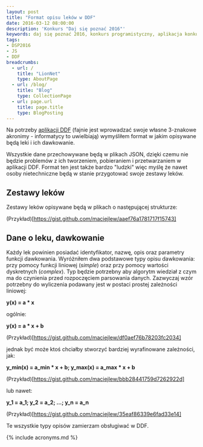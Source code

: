 ```yaml
---
layout: post
title: "Format opisu leków w DDF"
date: 2016-03-12 08:00:00
description: 'Konkurs "Daj się poznać 2016"'
keywords: daj się poznać 2016, konkurs programistyczny, aplikacja konkursowa, drug dose framework, aplikacja mobilna, pas pediatryczny, dawkowanie leków, yeoman, ionic framework, generator aplikacji, jasmine, bdd, testowanie aplikacji
tags:
- DSP2016
- JS
- DDF
breadcrumbs:
  - url: /
    title: "LionNet"
    type: AboutPage
  - url: /blog/
    title: "Blog"
    type: CollectionPage
  - url: page.url
    title: page.title
    type: BlogPosting
---
```


Na potrzeby [aplikacji DDF]({{site.url}}/2016/03/01/dam-sie-poznac.html) 
(fajnie jest wprowadzać swoje własne 3-znakowe akronimy - informatycy to uwielbiają) 
wymyśliłem format w jakim opisywane będą leki i ich dawkowanie.

Wszystkie dane przechowywane będą w plikach JSON, dzięki czemu nie będzie problemów
z ich tworzeniem, pobieraniem i przetwarzaniem w aplikacji DDF. Format ten jest 
także bardzo "ludzki" więc myślę że nawet osoby nietechniczne będą w stanie 
przygotować swoje zestawy leków.

## Zestawy leków

Zestawy leków opisywane będą w plikach o następującej strukturze:

(Przykład)[https://gist.github.com/maciejlew/aaef76a1781717f15743]

## Dane o leku, dawkowanie

Każdy lek powinien posiadać identyfikator, nazwę, opis oraz parametry funkcji
dawkowania. Wyróżniłem dwa podstawowe typy opisu dawkowania: przy pomocy funkcji
liniowej (*simple*) oraz przy pomocy wartości dyskretnych (*complex*). Typ będzie
potrzebny aby algorytm wiedział z czym ma do czynienia przed rozpoczęciem parsowania
danych. Zazwyczaj wzór potrzebny do wyliczenia podawany jest w postaci prostej 
zależności liniowej: 

**y(x) = a * x** 

ogólnie:

**y(x) = a * x + b** 

(Przykład)[https://gist.github.com/maciejlew/df0aef76b78203fc2034]

jednak być może ktoś chciałby stworzyć bardziej wyrafinowane zależności, jak: 

**y_min(x) = a_min * x + b; y_max(x) = a_max * x + b**

(Przykład)[https://gist.github.com/maciejlew/bbb28441759d7262922d]

lub nawet:

**y_1 = a_1; y_2 = a_2; ...; y_n = a_n**

(Przykład)[https://gist.github.com/maciejlew/35eaf86339e6fad33e14]

Te wszystkie typy opisów zamierzam obsługiwać w DDF.


{% include acronyms.md %}
